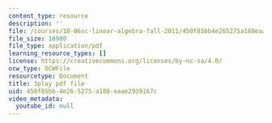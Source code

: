 ```yaml
---
content_type: resource
description: ''
file: /courses/18-06sc-linear-algebra-fall-2011/450f85bb4e265275a188eaae2939167c_OZxzHcW663g.pdf
file_size: 16980
file_type: application/pdf
learning_resource_types: []
license: https://creativecommons.org/licenses/by-nc-sa/4.0/
ocw_type: OCWFile
resourcetype: Document
title: 3play pdf file
uid: 450f85bb-4e26-5275-a188-eaae2939167c
video_metadata:
  youtube_id: null
---
```

